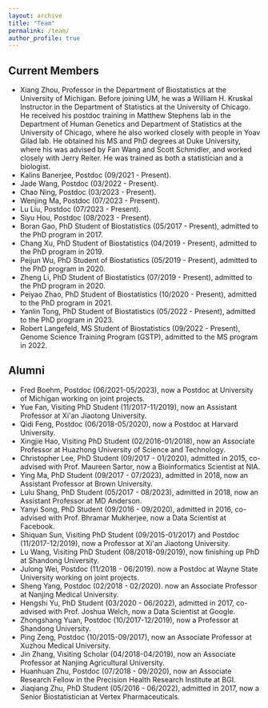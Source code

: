 ```yaml
---
layout: archive
title: "Team"
permalink: /team/
author_profile: true
---
```



## Current Members

* Xiang Zhou, Professor in the Department of Biostatistics at the University of Michigan. Before joining UM, he was a William H. Kruskal Instructor in the Department of Statistics at the University of Chicago. He received his postdoc training in Matthew Stephens lab in the Department of Human Genetics and Department of Statistics at the University of Chicago, where he also worked closely with people in Yoav Gilad lab. He obtained his MS and PhD degrees at Duke University, where his was advised by Fan Wang and Scott Schmidler, and worked closely with Jerry Reiter. He was trained as both a statistician and a biologist.
* Kalins Banerjee, Postdoc (09/2021 - Present).
* Jade Wang, Postdoc (03/2022 - Present).
* Chao Ning, Postdoc (03/2023 - Present).
* Wenjing Ma, Postdoc (07/2023 - Present).
* Lu Liu, Postdoc (07/2023 - Present).
* Siyu Hou, Postdoc (08/2023 - Present).
* Boran Gao, PhD Student of Biostatistics (05/2017 - Present), admitted to the PhD program in 2017.
* Chang Xu, PhD Student of Biostatistics (04/2019 - Present), admitted to the PhD program in 2019.
* Peijun Wu, PhD Student of Biostatistics (05/2019 - Present), admitted to the PhD program in 2020.
* Zheng Li, PhD Student of Biostatistics (07/2019 - Present), admitted to the PhD program in 2020.
* Peiyao Zhao, PhD Student of Biostatistics (10/2020 - Present), admitted to the PhD program in 2021.
* Yanlin Tong, PhD Student of Biostatistics (05/2022 - Present), admitted to the PhD program in 2023.
* Robert Langefeld, MS Student of Biostatistics (09/2022 - Present), Genome Science Training Program (GSTP), admitted to the MS program in 2022.

## Alumni

* Fred Boehm, Postdoc (06/2021-05/2023), now a Postdoc at University of Michigan working on joint projects.
* Yue Fan, Visiting PhD Student (11/2017-11/2019), now an Assistant Professor at Xi'an Jiaotong University.
* Qidi Feng, Postdoc (06/2018-05/2020), now a Postdoc at Harvard University.
* Xingjie Hao, Visiting PhD Student (02/2016-01/2018), now an Associate Professor at Huazhong University of Science and Technology.
* Christopher Lee, PhD Student (09/2017 - 01/2020), admitted in 2015, co-advised with Prof. Maureen Sartor, now a Bioinformatics Scientist at NIA.
* Ying Ma, PhD Student (09/2017 - 07/2023), admitted in 2018, now an Assistant Professor at Brown University.
* Lulu Shang, PhD Student (05/2017 - 08/2023), admitted in 2018, now an Assistant Professor at MD Anderson.
* Yanyi Song, PhD Student (09/2016 - 09/2020), admitted in 2016, co-advised with Prof. Bhramar Mukherjee, now a Data Scientist at Facebook.
* Shiquan Sun, Visiting PhD Student (09/2015-01/2017) and Postdoc (11/2017-12/2019), now a Professor at Xi'an Jiaotong University.
* Lu Wang, Visiting PhD Student (08/2018-09/2019), now finishing up PhD at Shandong University.
* Julong Wei, Postdoc (11/2018 - 06/2019). now a Postdoc at Wayne State University working on joint projects.
* Sheng Yang, Postdoc (02/2018 - 02/2020). now an Associate Professor at Nanjing Medical University.
* Hengshi Yu, PhD Student (03/2020 - 06/2022), admitted in 2017, co-advised with Prof. Joshua Welch, now a Data Scientist at Google.
* Zhongshang Yuan, Postdoc (10/2017-12/2019), now a Professor at Shandong University.
* Ping Zeng, Postdoc (10/2015-09/2017), now an Associate Professor at Xuzhou Medical University.
* Jin Zhang, Visiting Scholar (04/2018-04/2019), now an Associate Professor at Nanjing Agricultural University.
* Huanhuan Zhu, Postdoc (07/2018 - 09/2020), now an Associate Research Fellow in the Precision Health Research Institute at BGI.
* Jiaqiang Zhu, PhD Student (05/2016 - 06/2022), admitted in 2017, now a Senior Biostatistician at Vertex Pharmaceuticals.